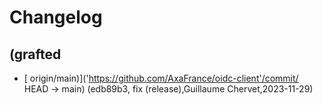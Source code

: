 # Changelog


##  (grafted
- [ origin/main)]('https://github.com/AxaFrance/oidc-client'/commit/ HEAD -> main) (edb89b3, fix (release),Guillaume Chervet,2023-11-29)
